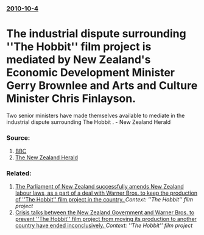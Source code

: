 ### [2010-10-4](/news/2010/10/4/index.md)

# The industrial dispute surrounding ''The Hobbit'' film project is mediated by New Zealand's Economic Development Minister Gerry Brownlee and Arts and Culture Minister Chris Finlayson. 

Two senior ministers have made themselves available to mediate in the industrial dispute surrounding The Hobbit . - New Zealand Herald


### Source:

1. [BBC](http://www.bbc.co.uk/news/entertainment-arts-11465248)
2. [The New Zealand Herald](http://www.nzherald.co.nz/nz/news/article.cfm?c_id=1&objectid=10678126)

### Related:

1. [The Parliament of New Zealand successfully amends New Zealand labour laws, as a part of a deal with Warner Bros. to keep the production of ''The Hobbit'' film project in the country. ](/news/2010/10/29/the-parliament-of-new-zealand-successfully-amends-new-zealand-labour-laws-as-a-part-of-a-deal-with-warner-bros-to-keep-the-production-of.md) _Context: ''The Hobbit'' film project_
2. [Crisis talks between the New Zealand Government and Warner Bros. to prevent ''The Hobbit'' film project from moving its production to another country have ended inconclusively. ](/news/2010/10/26/crisis-talks-between-the-new-zealand-government-and-warner-bros-to-prevent-the-hobbit-film-project-from-moving-its-production-to-anothe.md) _Context: ''The Hobbit'' film project_
